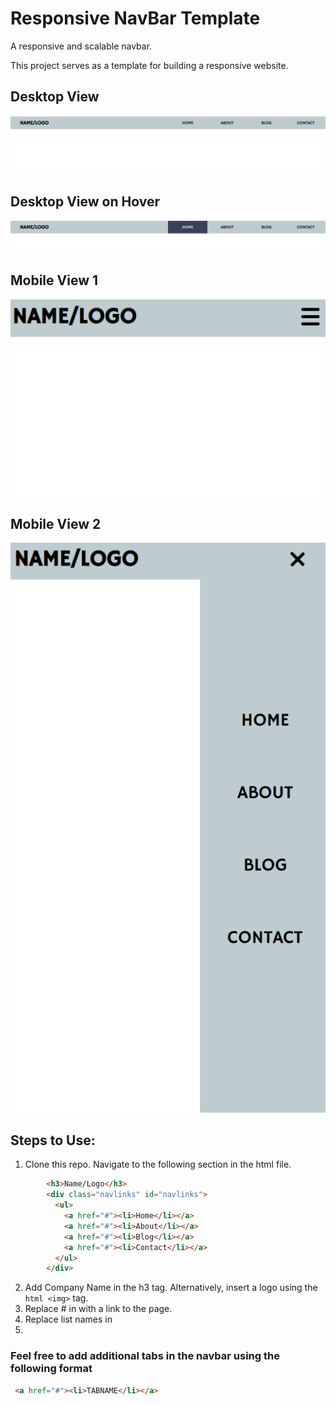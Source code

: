# Responsive NavBar Template
A responsive and scalable navbar.

This project serves as a template for building a responsive website.

## Desktop View

![Alt text](/screenshots/desktop.png?raw=true "Optional Title")

## Desktop View on Hover

![Alt text](/screenshots/desktop-hover.png?raw=true "Optional Title")

## Mobile View 1

![Alt text](/screenshots/burger.png?raw=true "Optional Title")

## Mobile View 2

![Alt text](/screenshots/burger-on-click.png?raw=true "Optional Title")

## Steps to Use:

1. Clone this repo. Navigate to the following section in the html file.

```html
        <h3>Name/Logo</h3>
        <div class="navlinks" id="navlinks">
          <ul>
            <a href="#"><li>Home</li></a>
            <a href="#"><li>About</li></a>
            <a href="#"><li>Blog</li></a>
            <a href="#"><li>Contact</li></a>
          </ul>
        </div>
```

2. Add Company Name in the h3 tag. Alternatively, insert a logo using the ```html <img>``` tag.
3. Replace # in <a> with a link to the page.
4. Replace list names in <li>
        
        
        
### Feel free to add additional tabs in the navbar using the following format
 ```html
  <a href="#"><li>TABNAME</li></a>
  ```

